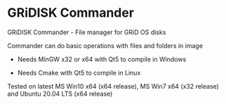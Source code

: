 # GRiDISK Commander
GRiDISK Commander - File manager for GRiD OS disks

Commander can do basic operations with files and folders in image


* Needs MinGW x32 or x64 with Qt5 to compile in Windows

* Needs Cmake with Qt5 to compile in Linux


Tested on latest MS Win10 x64 (x64 release), MS Win7 x64 (x32 release) and Ubuntu 20.04 LTS (x64 release)
